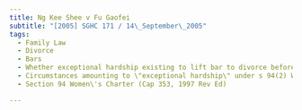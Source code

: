 ```yaml
---
title: Ng Kee Shee v Fu Gaofei 
subtitle: "[2005] SGHC 171 / 14\_September\_2005"
tags:
  - Family Law
  - Divorce
  - Bars
  - Whether exceptional hardship existing to lift bar to divorce before lapse of three years from date of marriage
  - Circumstances amounting to \"exceptional hardship\" under s 94(2) Women\'s Charter
  - Section 94 Women\'s Charter (Cap 353, 1997 Rev Ed)

---
```


